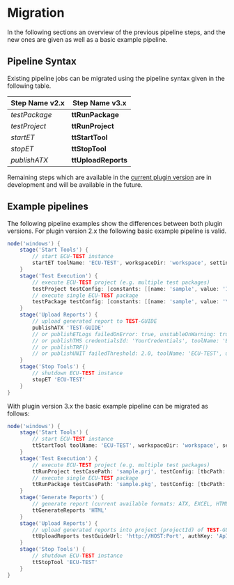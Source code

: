 # Migration

In the following sections an overview of the previous pipeline steps, and the new ones are given as well as a basic
example pipeline.

## Pipeline Syntax

Existing pipeline jobs can be migrated using the pipeline syntax given in the following table.

Step Name v2.x | Step Name v3.x
------------------ | ------------------
*testPackage* | **ttRunPackage**
*testProject* | **ttRunProject**
*startET* | **ttStartTool**
*stopET* | **ttStopTool**
*publishATX* | **ttUploadReports**

Remaining steps which are available in the [current plugin version](https://github.com/jenkinsci/ecutest-plugin) are in
development and will be available in the future.

## Example pipelines

The following pipeline examples show the differences between both plugin versions. For plugin version 2.x the following
basic example pipeline is valid.

```groovy
node('windows') {
    stage('Start Tools') {
        // start ECU-TEST instance
        startET toolName: 'ECU-TEST', workspaceDir: 'workspace', settingsDir: 'settings'
    }
    stage('Test Execution') {
        // execute ECU-TEST project (e.g. multiple test packages)
        testProject testConfig: [constants: [[name: 'sample', value: '123']], tbcFile: 'sample.tbc', tcfFile: 'sample.tcf'], testFile: 'sample.prj'
        // execute single ECU-TEST package
        testPackage testConfig: [constants: [[name: 'sample', value: '\'samplevalue\'']], forceReload: true, tbcFile: '', tcfFile: ''], testFile: 'sample.pkg'
    }
    stage('Upload Reports') {
        // upload generated report to TEST-GUIDE
        publishATX 'TEST-GUIDE'
        // or publishETLogs failedOnError: true, unstableOnWarning: true
        // or publishTMS credentialsId: 'YourCredentials', toolName: 'ECU-TEST'
        // or publishTRF()
        // or publishUNIT failedThreshold: 2.0, toolName: 'ECU-TEST', unstableThreshold: 1.0
    }
    stage('Stop Tools') {
        // shutdown ECU-TEST instance
        stopET 'ECU-TEST'
    }
}
```

With plugin version 3.x the basic example pipeline can be migrated as follows:

```groovy
node('windows') {
    stage('Start Tools') {
        // start ECU-TEST instance
        ttStartTool toolName: 'ECU-TEST', workspaceDir: 'workspace', settingsDir: 'settings'
    }
    stage('Test Execution') {
        // execute ECU-TEST project (e.g. multiple test packages)
        ttRunProject testCasePath: 'sample.prj', testConfig: [tbcPath: 'sample.tbc', tcfPath: 'sample.tcf', constants: [[label: 'sample', value: '123']]]
        // execute single ECU-TEST package
        ttRunPackage testCasePath: 'sample.pkg', testConfig: [tbcPath: '', tcfPath: '', forceConfigurationReload: true, constants: [[label: 'sample', value: '\'sampleValue\'']]]
    }
    stage('Generate Reports') {
        // generate report (current available formats: ATX, EXCEL, HTML, JSON, OMR, TestSpec, TRF-SPLIT, TXT, UNIT)
        ttGenerateReports 'HTML'
    }
    stage('Upload Reports') {
        // upload generated reports into project (projectId) of TEST-GUIDE
        ttUploadReports testGuideUrl: 'http://HOST:Port', authKey: 'ApIAUTheNtiCatIOnKeY0123456789', projectId: 1
    }
    stage('Stop Tools') {
        // shutdown ECU-TEST instance
        ttStopTool 'ECU-TEST'
    }
}
```